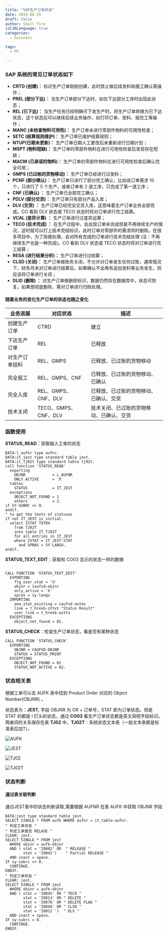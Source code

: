 ```yaml
---
title: "SAP生产订单状态"
date: 2019-08-25
draft: false
author: Small Fire
isCJKLanguage: true
categories: 
  - business

tags: 
  - PP

---
```


### SAP 系统的常见订单状态如下

- **CRTD (创建)：** 标识生产订单刚刚创建，此时禁止做后续发料和报工确认等操作；
- **PREL (部分下达)：** 当生产订单部分下达时，如仅下达部分工序时出现此状态；
- **REL    (已下达)：** 当生产任务已经明确可下发生产时，将生产订单转换为已下达状态，这个状态后可以继续后续业务操作，如打印订单、发料、报完工等操作；
- **MANC (未检查物料可用性)：** 生产订单未进行零部件物料的可用性检查；
- **SETC (结算规则维护)：** 生产订单已维护结算规则；
- **NTUP(日期未更新)：** 生产订单日期人工更改后未重新进行日期计划；
- **MSPT (物料短缺)：** 生产订单的零部件物料在进行可用性检查后发现存在短缺；
- **MACM (已承诺的物料)：** 生产订单的零部件物料在进行可用性检查后确认完全可用；
- **GMPS (已过帐的货物移动)：** 生产订单已经进行过发料；
- **PCNF (部分确认)：** 生产订单只进行了部分完工确认，比如说订单需求 10 个，只进行了 5 个生产，或者订单有 2 道工序，只完成了第一道工序；
- **CNF (已确认) ：** 生产订单已全部完工确认；
- **PDLV (部分交货)：** 生产订单只有部分产品入库；
- **DLV (交货) ：** 生产订单已经完全交货入库，这意味着生产订单业务全部完成。CO 看到 DLV 状态或 TECO 状态时将对订单进行完工结算。
- **VCAL (差异计算) ：** 生产订单进行过差异运算；
- **TECO (技术完成) ：** 在生产过程中，会出现订单未完成但是不再继续生产的情况，这时就可以打上技术完结标识，此时订单对零部件的需求同时删除。在很多项目中，为了简便处理，会对所有完成的订单进行技术完结处理 (注：不再继续生产也是一种完成)。CO 看到 DLV 状态或 TECO 状态时将对订单进行完工结算；
- **RESA (进行结果分析)：** 生产订单进行过结算；
- **CLSD (关闭)：** 生产订单做账务关闭，不允许对订单发生任何过账，通常情况下，财务月末对订单进行结算后，如果确认不会再有追加发料等业务发生，则应该将订单进行关闭；
- **DLID (删除) ：** 对生产订单做删除标识，数据仍然存在数据库中，状态可恢复。如果想彻底删除，需对订单进行归档处理。

#### 随着业务的变化生产订单的状态也随之变化

| 业务进展       | 对应状态             | 描述                                     |
| -------------- | -------------------- | ---------------------------------------- |
| 创建生产订单   | CTRD                 | 建立                                     |
| 下达生产订单   | REL                  | 已释放                                   |
| 对生产订单投料 | REL、GMPS            | 已释放、已过账的货物移动                 |
| 完全报工       | REL、GMPS、CNF       | 已释放、已过账的货物移动、已确认         |
| 完全入库       | REL、GMPS、CNF、DLV  | 已释放、已过账的货物移动、已确认、交货   |
| 技术关闭       | TECO、GMPS、CNF、DLV | 技术关闭、已过账的货物移动、已确认、交货 |

### 函数使用

**STATUS_READ**：获取输入工单的状态

```ABAP
DATA:l_aufnr type aufnr.
DATA:it_jest type standard table jest.
DATA:it_tj02t type standard table tj02t.
call function 'STATUS_READ'     
  exporting
    OBJNR            = L_AUFNR
    ONLY_ACTIVE      = 'X'
  tables
    STATUS           = IT_JEST
  exceptions
    OBJECT_NOT_FOUND = 1
    others           = 2.
if SY-SUBRC <> 0.
endif.
" to get the texts of statuses
if not IT_JEST is initial.
  select ISTAT TXT04
    from TJ02T
    into table IT_TJ02T
    for all entries in IT_JEST
    where ISTAT = IT_JEST-STAT
      and SPRAS = SY-LANGU.
endif.
```

**STATUS_TEXT_EDIT**：获取和 CO03 显示的状态一样的数据

```ABAP

CALL FUNCTION 'STATUS_TEXT_EDIT'
  EXPORTING
    flg_user_stat = 'X'
    objnr = caufvd-objnr
    only_active = 'X'
    spras = sy-langu
  IMPORTING
    anw_stat_existing = caufvd-astex
    line = t_hresb-sttxt "Status Result"
    user_line = t_hresb-asttx
  EXCEPTIONS
    object_not_found = 01.
```

**STATUS_CHECK**：检查生产订单状态，看是否有某种状态

```ABAP
CALL FUNCTION 'STATUS_CHECK'
  EXPORTING
    OBJNR = CAUFVD-OBJNR
    STATUS = STATUS_PRINT
  EXCEPTIONS
    OBJECT_NOT_FOUND = 01
    STATUS_NOT_ACTIVE = 02.
```

### 状态相关表

根据工单可以去 AUFK 表中找到 Product Order 对应的 Object Number(OBJNR) 。

状态表为：**JEST,** 字段 OBJNR 为 OR + 订单号，STAT 即为订单状态。但是 STAT 的都是 I 打头的状态，通过 **CO03** 看生产订单状态都是英文简短字段标识。两者间的关系保存在表 **TJ02** 中，**TJ02T**：系统状态文本表（一般文本表都是标准表后加T）。

![AUFK](/images/Resource/AUFK.png)

![JEST](/images/Resource/JEST.png)

![TJ02](/images/Resource/TJ02.png)

![TJ02T](/images/Resource/TJ02T.png)

### 状态判断

#### 通过表关联判断

通过JEST表中的状态判断读取,需要根据 AUFNR 在表 AUFK 中获取 OBJNR 字段

```JS
DATA:jest type standard table jest.
SELECT SINGLE * FROM aufk WHERE aufnr = it_table-aufnr. 
" 判定工单状态 "
" 判定工单是否 RELASE "
CLEAR: jest.
SELECT SINGLE * FROM jest
  WHERE objnr = aufk-objnr
  AND ( stat = 'I0002' OR  " RELEASE "
	    stat = 'I0042')    " Partial RELEASE "
  AND inact = space.
IF sy-subrc <> 0.
  CONTINUE.
ENDIF.
" 判定工单状态 "
CLEAR: jest.
SELECT SINGLE * FROM jest
  WHERE objnr = aufk-objnr
  AND ( stat = 'I0045' OR " TECO "
        stat = 'I0013' OR " DELETE "
        stat = 'I0076' OR " DELETE FLAG "
        stat = 'I0046' OR " CLSD "
        stat = 'I0012 ')  " DLV "
  AND inact = space.
IF sy-subrc = 0.
  CONTINUE.
ENDIF.
```
